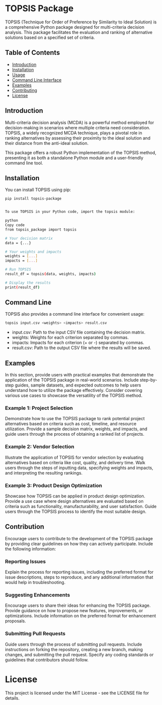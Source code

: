 # TOPSIS Package

TOPSIS (Technique for Order of Preference by Similarity to Ideal Solution) is a comprehensive Python package designed for multi-criteria decision analysis. This package facilitates the evaluation and ranking of alternative solutions based on a specified set of criteria.

## Table of Contents
- [Introduction](#introduction)
- [Installation](#installation)
- [Usage](#usage)
- [Command Line Interface](#command-line-interface)
- [Examples](#examples)
- [Contributing](#contributing)
- [License](#license)

## Introduction

Multi-criteria decision analysis (MCDA) is a powerful method employed for decision-making in scenarios where multiple criteria need consideration. TOPSIS, a widely recognized MCDA technique, plays a pivotal role in ranking alternatives by assessing their proximity to the ideal solution and their distance from the anti-ideal solution.

This package offers a robust Python implementation of the TOPSIS method, presenting it as both a standalone Python module and a user-friendly command line tool.

## Installation

You can install TOPSIS using pip:

```bash
pip install topsis-package


To use TOPSIS in your Python code, import the topsis module:

python
Copy code
from topsis_package import topsis

# Your decision matrix
data = {...}

# Your weights and impacts
weights = [...]
impacts = [...]

# Run TOPSIS
result_df = topsis(data, weights, impacts)

# Display the results
print(result_df)

```

## Command Line

TOPSIS also provides a command line interface for convenient usage:

```bash
topsis input.csv <weights> <impacts> result.csv

```

- input.csv: Path to the input CSV file containing the decision matrix.
- weights: Weights for each criterion separated by commas.
- impacts: Impacts for each criterion (+ or -) separated by commas.
- result.csv: Path to the output CSV file where the results will be saved.

## Examples

In this section, provide users with practical examples that demonstrate the application of the TOPSIS package in real-world scenarios. Include step-by-step guides, sample datasets, and expected outcomes to help users understand how to utilize the package effectively. Consider covering various use cases to showcase the versatility of the TOPSIS method.

### Example 1: Project Selection
Demonstrate how to use the TOPSIS package to rank potential project alternatives based on criteria such as cost, timeline, and resource utilization. Provide a sample decision matrix, weights, and impacts, and guide users through the process of obtaining a ranked list of projects.

### Example 2: Vendor Selection
Illustrate the application of TOPSIS for vendor selection by evaluating alternatives based on criteria like cost, quality, and delivery time. Walk users through the steps of inputting data, specifying weights and impacts, and interpreting the resulting rankings.

### Example 3: Product Design Optimization
Showcase how TOPSIS can be applied in product design optimization. Provide a use case where design alternatives are evaluated based on criteria such as functionality, manufacturability, and user satisfaction. Guide users through the TOPSIS process to identify the most suitable design.

## Contribution

Encourage users to contribute to the development of the TOPSIS package by providing clear guidelines on how they can actively participate. Include the following information:

### Reporting Issues
Explain the process for reporting issues, including the preferred format for issue descriptions, steps to reproduce, and any additional information that would help in troubleshooting.

### Suggesting Enhancements
Encourage users to share their ideas for enhancing the TOPSIS package. Provide guidance on how to propose new features, improvements, or optimizations. Include information on the preferred format for enhancement proposals.

### Submitting Pull Requests
Guide users through the process of submitting pull requests. Include instructions on forking the repository, creating a new branch, making changes, and submitting the pull request. Specify any coding standards or guidelines that contributors should follow.





# License

This project is licensed under the MIT License - see the LICENSE file for details.


